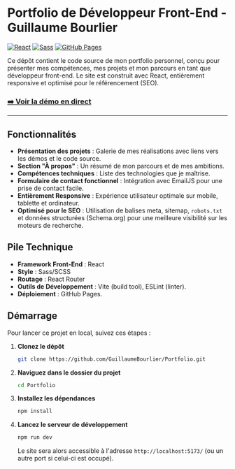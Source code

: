 # Portfolio de Développeur Front-End - Guillaume Bourlier

[![React](https://img.shields.io/badge/-ReactJs-61DAFB?logo=react&logoColor=white&style=for-the-badge)](https://reactjs.org/)
[![Sass](https://img.shields.io/badge/Sass-CC6699?style=for-the-badge&logo=sass&logoColor=white)](https://sass-lang.com/)
[![GitHub Pages](https://img.shields.io/badge/GitHub%20Pages-222222?style=for-the-badge&logo=github&logoColor=white)](https://pages.github.com/)

Ce dépôt contient le code source de mon portfolio personnel, conçu pour présenter mes compétences, mes projets et mon parcours en tant que développeur front-end. Le site est construit avec React, entièrement responsive et optimisé pour le référencement (SEO).

### [➡️ Voir la démo en direct](https://guillaumebourlier.github.io/Portfolio/)

---


##  Fonctionnalités

-   **Présentation des projets** : Galerie de mes réalisations avec liens vers les démos et le code source.
-   **Section "À propos"** : Un résumé de mon parcours et de mes ambitions.
-   **Compétences techniques** : Liste des technologies que je maîtrise.
-   **Formulaire de contact fonctionnel** : Intégration avec EmailJS pour une prise de contact facile.
-   **Entièrement Responsive** : Expérience utilisateur optimale sur mobile, tablette et ordinateur.
-   **Optimisé pour le SEO** : Utilisation de balises meta, sitemap, `robots.txt` et données structurées (Schema.org) pour une meilleure visibilité sur les moteurs de recherche.

##  Pile Technique

-   **Framework Front-End** : React
-   **Style** : Sass/SCSS
-   **Routage** : React Router
-   **Outils de Développement** : Vite (build tool), ESLint (linter).
-   **Déploiement** : GitHub Pages.

##  Démarrage

Pour lancer ce projet en local, suivez ces étapes :

1.  **Clonez le dépôt**
    ```bash
    git clone https://github.com/GuillaumeBourlier/Portfolio.git
    ```

2.  **Naviguez dans le dossier du projet**
    ```bash
    cd Portfolio
    ```

3.  **Installez les dépendances**
    ```bash
    npm install
    ```

4.  **Lancez le serveur de développement**
    ```bash
    npm run dev
    ```
    Le site sera alors accessible à l'adresse `http://localhost:5173/` (ou un autre port si celui-ci est occupé).

